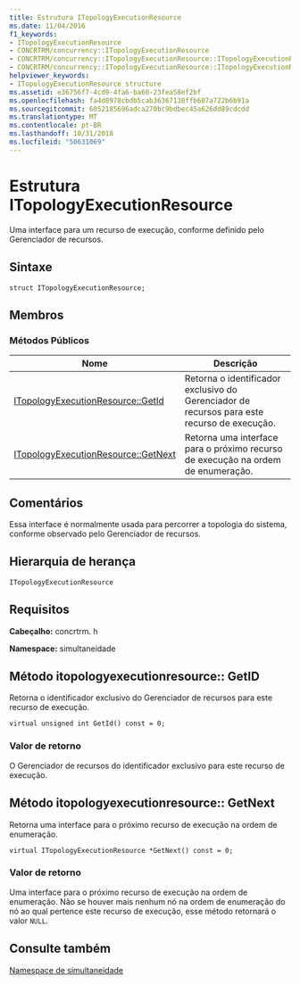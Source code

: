 ```yaml
---
title: Estrutura ITopologyExecutionResource
ms.date: 11/04/2016
f1_keywords:
- ITopologyExecutionResource
- CONCRTRM/concurrency::ITopologyExecutionResource
- CONCRTRM/concurrency::ITopologyExecutionResource::ITopologyExecutionResource::GetId
- CONCRTRM/concurrency::ITopologyExecutionResource::ITopologyExecutionResource::GetNext
helpviewer_keywords:
- ITopologyExecutionResource structure
ms.assetid: e36756f7-4cd9-4fa6-ba60-23fea58ef2bf
ms.openlocfilehash: fa4d8978cbdb5cab36367138ffb607a722b6b91a
ms.sourcegitcommit: 6052185696adca270bc9bdbec45a626dd89cdcdd
ms.translationtype: MT
ms.contentlocale: pt-BR
ms.lasthandoff: 10/31/2018
ms.locfileid: "50631069"
---
```

# <a name="itopologyexecutionresource-structure"></a>Estrutura ITopologyExecutionResource

Uma interface para um recurso de execução, conforme definido pelo Gerenciador de recursos.

## <a name="syntax"></a>Sintaxe

```
struct ITopologyExecutionResource;
```

## <a name="members"></a>Membros

### <a name="public-methods"></a>Métodos Públicos

|Nome|Descrição|
|----------|-----------------|
|[ITopologyExecutionResource::GetId](#getid)|Retorna o identificador exclusivo do Gerenciador de recursos para este recurso de execução.|
|[ITopologyExecutionResource::GetNext](#getnext)|Retorna uma interface para o próximo recurso de execução na ordem de enumeração.|

## <a name="remarks"></a>Comentários

Essa interface é normalmente usada para percorrer a topologia do sistema, conforme observado pelo Gerenciador de recursos.

## <a name="inheritance-hierarchy"></a>Hierarquia de herança

`ITopologyExecutionResource`

## <a name="requirements"></a>Requisitos

**Cabeçalho:** concrtrm. h

**Namespace:** simultaneidade

##  <a name="getid"></a>  Método itopologyexecutionresource:: GetID

Retorna o identificador exclusivo do Gerenciador de recursos para este recurso de execução.

```
virtual unsigned int GetId() const = 0;
```

### <a name="return-value"></a>Valor de retorno

O Gerenciador de recursos do identificador exclusivo para este recurso de execução.

##  <a name="getnext"></a>  Método itopologyexecutionresource:: GetNext

Retorna uma interface para o próximo recurso de execução na ordem de enumeração.

```
virtual ITopologyExecutionResource *GetNext() const = 0;
```

### <a name="return-value"></a>Valor de retorno

Uma interface para o próximo recurso de execução na ordem de enumeração. Não se houver mais nenhum nó na ordem de enumeração do nó ao qual pertence este recurso de execução, esse método retornará o valor `NULL`.

## <a name="see-also"></a>Consulte também

[Namespace de simultaneidade](concurrency-namespace.md)

